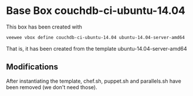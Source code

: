 # Base Box couchdb-ci-ubuntu-14.04

This box has been created with

```bash
veewee vbox define couchdb-ci-ubuntu-14.04 ubuntu-14.04-server-amd64
```

That is, it has been created from the template ubuntu-14.04-server-amd64

## Modifications

After instantiating the template, chef.sh, puppet.sh and parallels.sh have been
removed (we don't need those).
